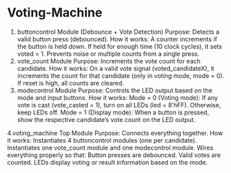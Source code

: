 # Voting-Machine
1. buttoncontrol Module (Debounce + Vote Detection)
   Purpose: Detects a valid button press (debounced).
How it works:
   A counter increments if the button is held down.
   If held for enough time (10 clock cycles), it sets voted = 1.
   Prevents noise or multiple counts from a single press.
2. vote_count Module
Purpose: Increments the vote count for each candidate.
How it works:
   On a valid vote signal (voted_candidateX), it increments the count for that candidate (only in voting mode, mode = 0).
   If reset is high, all counts are cleared.
3. modecontrol Module
Purpose: Controls the LED output based on the mode and input buttons.
How it works:
  Mode = 0 (Voting mode):
  If any vote is cast (vote_casted = 1), turn on all LEDs (led = 8'hFF).
  Otherwise, keep LEDs off.
  Mode = 1 (Display mode):
  When a button is pressed, show the respective candidate’s vote count on the LED output.

4.voting_machine Top Module
Purpose: Connects everything together.
How it works:
  Instantiates 4 buttoncontrol modules (one per candidate).
  Instantiates one vote_count module and one modecontrol module.
  Wires everything properly so that:
  Button presses are debounced.
  Valid votes are counted.
  LEDs display voting or result information based on the mode.


